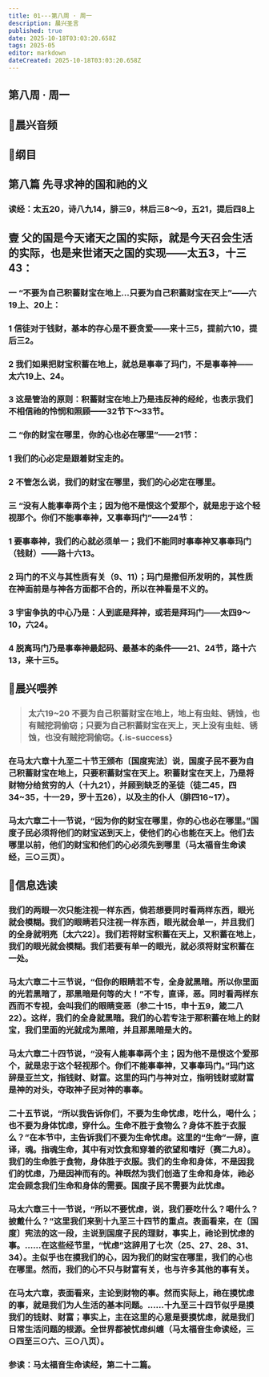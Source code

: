 ```yaml
---
title: 01---第八周 · 周一
description: 晨兴圣言
published: true
date: 2025-10-18T03:03:20.658Z
tags: 2025-05
editor: markdown
dateCreated: 2025-10-18T03:03:20.658Z
---
```


## 第八周 · 周一
## 🎵晨兴音频

## 📖纲目

## 第八篇    先寻求神的国和祂的义

### 读经：太五20，诗八九14，腓三9，林后三8～9，五21，提后四8上

## 壹    父的国是今天诸天之国的实际，就是今天召会生活的实际，也是来世诸天之国的实现——太五3，十三43：

### 一    “不要为自己积蓄财宝在地上…只要为自己积蓄财宝在天上”——六19上、20上：

### 1    信徒对于钱财，基本的存心是不要贪爱——来十三5，提前六10，提后三2。

### 2    我们如果把财宝积蓄在地上，就总是事奉了玛门，不是事奉神——太六19上、24。

### 3    这是管治的原则：积蓄财宝在地上乃是违反神的经纶，也表示我们不相信祂的怜悯和照顾——32节下～33节。

### 二    “你的财宝在哪里，你的心也必在哪里”——21节：

### 1    我们的心必定是跟着财宝走的。

### 2    不管怎么说，我们的财宝在哪里，我们的心必定在哪里。

### 三    “没有人能事奉两个主；因为他不是恨这个爱那个，就是忠于这个轻视那个。你们不能事奉神，又事奉玛门”——24节：

### 1    要事奉神，我们的心就必须单一；我们不能同时事奉神又事奉玛门（钱财）——路十六13。

### 2    玛门的不义与其性质有关（9、11）；玛门是撒但所发明的，其性质在神面前是与神各方面都不合的，所以在神看是不义的。

### 3    宇宙争执的中心乃是：人到底是拜神，或若是拜玛门——太四9～10，六24。

### 4    脱离玛门乃是事奉神最起码、最基本的条件——21、24节，路十六13，来十三5。

## 📖晨兴喂养

>### 太六19~20    不要为自己积蓄财宝在地上，地上有虫蛀、锈蚀，也有贼挖洞偷窃；只要为自己积蓄财宝在天上，天上没有虫蛀、锈蚀，也没有贼挖洞偷窃。{.is-success}

### 在马太六章十九至二十节王颁布〔国度宪法〕说，国度子民不要为自己积蓄财宝在地上，只要积蓄财宝在天上。积蓄财宝在天上，乃是将财物分给贫穷的人（十九21），并顾到缺乏的圣徒（徒二45，四34~35，十一29，罗十五26），以及主的仆人（腓四16~17）。

### 马太六章二十一节说，“因为你的财宝在哪里，你的心也必在哪里。”国度子民必须将他们的财宝送到天上，使他们的心也能在天上。他们去哪里以前，他们的财宝和他们的心必须先到哪里（马太福音生命读经，三○三页）。

## 📖信息选读

### 我们的两眼一次只能注视一样东西，倘若想要同时看两样东西，眼光就会模糊。我们的眼睛若只注视一样东西，眼光就会单一，并且我们的全身就明亮〔太六22〕。我们若将财宝积蓄在天上，又积蓄在地上，我们的眼光就会模糊。我们若要有单一的眼光，就必须将财宝积蓄在一处。

### 马太六章二十三节说，“但你的眼睛若不专，全身就黑暗。所以你里面的光若黑暗了，那黑暗是何等的大！”不专，直译，恶。同时看两样东西而不专视，会叫我们的眼睛变恶（参二十15，申十五9，箴二八22）。这样，我们的全身就黑暗。我们的心若专注于那积蓄在地上的财宝，我们里面的光就成为黑暗，并且那黑暗是大的。

### 马太六章二十四节说，“没有人能事奉两个主；因为他不是恨这个爱那个，就是忠于这个轻视那个。你们不能事奉神，又事奉玛门。”玛门这辞是亚兰文，指钱财、财富。这里的玛门与神对立，指明钱财或财富是神的对头，夺取神子民对神的事奉。

### 二十五节说，“所以我告诉你们，不要为生命忧虑，吃什么，喝什么；也不要为身体忧虑，穿什么。生命不胜于食物么？身体不胜于衣服么？”在本节中，主告诉我们不要为生命忧虑。这里的“生命”一辞，直译，魂。指魂生命，其中有对饮食和穿着的欲望和嗜好（赛二九8）。我们的生命胜于食物，身体胜于衣服。我们的生命和身体，不是因我们的忧虑，乃是因神而有的。神既然为我们创造了生命和身体，祂必定会顾念我们生命和身体的需要。国度子民不需要为此忧虑。

### 马太六章三十一节说，“所以不要忧虑，说，我们要吃什么？喝什么？披戴什么？”这里我们来到十九至三十四节的重点。表面看来，在〔国度〕宪法的这一段，主说到国度子民的理财，事实上，祂论到忧虑的事。……在这些经节里，“忧虑”这辞用了七次（25、27、28、31、34）。主似乎也在摸我们的心，因为我们的财宝在哪里，我们的心也在哪里。然而，我们的心不只与财富有关，也与许多其他的事有关。

### 在马太六章，表面看来，主论到财物的事。然而实际上，祂在摸忧虑的事，就是我们为人生活的基本问题。……十九至三十四节似乎是摸我们的钱财、财富；事实上，主在这里的心意是要摸忧虑，就是我们日常生活问题的根源。全世界都被忧虑纠缠（马太福音生命读经，三○四至三○六、三○八页）。

### 参读：马太福音生命读经，第二十二篇。
<!-- Google tag (gtag.js) -->
<script async src="https://www.googletagmanager.com/gtag/js?id=G-1P8709Z16T"></script>
<script>
  window.dataLayer = window.dataLayer || [];
  function gtag(){dataLayer.push(arguments);}
  gtag('js', new Date());

  gtag('config', 'G-1P8709Z16T');
</script>